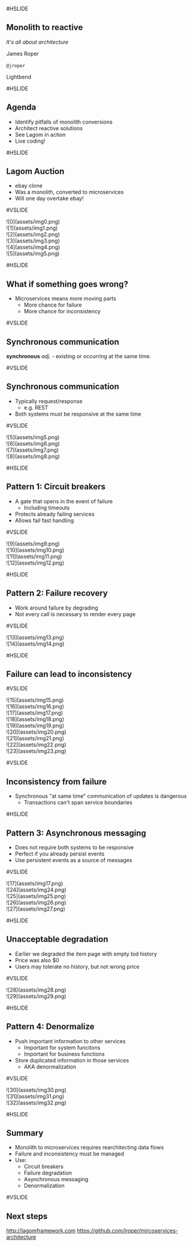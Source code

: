 #HSLIDE

## Monolith to reactive

*It's all about architecture*

James Roper

`@jroper`

Lightbend

#HSLIDE

## Agenda

- Identify pitfalls of monolith conversions     <!-- .element: class="fragment" -->
- Architect reactive solutions                  <!-- .element: class="fragment" -->
- See Lagom in action                           <!-- .element: class="fragment" -->
- Live coding!                                  <!-- .element: class="fragment" -->

#HSLIDE

## Lagom Auction

- ebay clone                                    <!-- .element: class="fragment" -->
- Was a monolith, converted to microservices    <!-- .element: class="fragment" -->
- Will one day overtake ebay!                   <!-- .element: class="fragment" -->

#VSLIDE

<div class="image-fragments">
    <div>
![0](assets/img0.png)
    </div>
    <div class="fragment">
![1](assets/img1.png)
    </div>
    <div class="fragment">
![2](assets/img2.png)
    </div>
    <div class="fragment">
![3](assets/img3.png)
    </div>
    <div class="fragment">
![4](assets/img4.png)
    </div>
    <div class="fragment">
![5](assets/img5.png)
    </div>
</div>

#HSLIDE

## What if something goes wrong?

- Microservices means more moving parts     <!-- .element: class="fragment" -->
    - More chance for failure               <!-- .element: class="fragment" -->
    - More chance for inconsistency         <!-- .element: class="fragment" -->

#VSLIDE

## Synchronous communication

**synchronous** *adj.* - existing or occurring at the same time. <!-- .element: class="fragment" -->

#VSLIDE

## Synchronous communication

- Typically request/response                        <!-- .element: class="fragment" -->
    - e.g. REST                                     <!-- .element: class="fragment" -->
- Both systems must be responsive at the same time  <!-- .element: class="fragment" -->

#VSLIDE

<div class="image-fragments">
    <div>
![5](assets/img5.png)
    </div>
    <div class="fragment">
![6](assets/img6.png)
    </div>
    <div class="fragment">
![7](assets/img7.png)
    </div>
    <div class="fragment">
![8](assets/img8.png)
    </div>
</div>

#HSLIDE

## Pattern 1: Circuit breakers

- A gate that opens in the event of failure     <!-- .element: class="fragment" -->
    - Including timeouts                        <!-- .element: class="fragment" -->
- Protects already failing services             <!-- .element: class="fragment" -->
- Allows fail fast handling                     <!-- .element: class="fragment" -->

#VSLIDE

<div class="image-fragments">
    <div>
![9](assets/img9.png)
    </div>
    <div class="fragment">
![10](assets/img10.png)
    </div>
    <div class="fragment">
![11](assets/img11.png)
    </div>
    <div class="fragment">
![12](assets/img12.png)
    </div>
</div>

#HSLIDE

## Pattern 2: Failure recovery

- Work around failure by degrading                  <!-- .element: class="fragment" -->
- Not every call is necessary to render every page  <!-- .element: class="fragment" -->

#VSLIDE

<div class="image-fragments">
    <div>
![13](assets/img13.png)
    </div>
    <div class="fragment">
![14](assets/img14.png)
    </div>
</div>

#HSLIDE

## Failure can lead to inconsistency

#VSLIDE

<div class="image-fragments">
    <div>
![15](assets/img15.png)
    </div>
    <div class="fragment">
![16](assets/img16.png)
    </div>
    <div class="fragment">
![17](assets/img17.png)
    </div>
    <div class="fragment">
![18](assets/img18.png)
    </div>
    <div class="fragment">
![19](assets/img19.png)
    </div>
    <div class="fragment">
![20](assets/img20.png)
    </div>
    <div class="fragment">
![21](assets/img21.png)
    </div>
    <div class="fragment">
![22](assets/img22.png)
    </div>
    <div class="fragment">
![23](assets/img23.png)
    </div>
</div>

#VSLIDE

## Inconsistency from failure

- Synchronous "at same time" communication of updates is dangerous  <!-- .element: class="fragment" -->
    - Transactions can't span service boundaries                    <!-- .element: class="fragment" -->

#HSLIDE

## Pattern 3: Asynchronous messaging

- Does not require both systems to be responsive    <!-- .element: class="fragment" -->
- Perfect if you already persist events             <!-- .element: class="fragment" -->
- Use persistent events as a source of messages     <!-- .element: class="fragment" -->

#VSLIDE

<div class="image-fragments">
    <div>
![17](assets/img17.png)
    </div>
    <div class="fragment">
![24](assets/img24.png)
    </div>
    <div class="fragment">
![25](assets/img25.png)
    </div>
    <div class="fragment">
![26](assets/img26.png)
    </div>
    <div class="fragment">
![27](assets/img27.png)
    </div>
</div>

#HSLIDE

## Unacceptable degradation

- Earlier we degraded the item page with empty bid history  <!-- .element: class="fragment" -->
- Price was also $0                                         <!-- .element: class="fragment" -->
- Users may tolerate no history, but not wrong price        <!-- .element: class="fragment" -->

#VSLIDE

<div class="image-fragments">
    <div>
![28](assets/img28.png)
    </div>
    <div class="fragment">
![29](assets/img29.png)
    </div>
</div>

#HSLIDE

## Pattern 4: Denormalize

- Push important information to other services      <!-- .element: class="fragment" -->
    - Important for system funcitons                <!-- .element: class="fragment" -->
    - Important for business functions              <!-- .element: class="fragment" -->
- Store duplicated information in those services    <!-- .element: class="fragment" -->
    - AKA denormalization                           <!-- .element: class="fragment" -->

#VSLIDE

<div class="image-fragments">
    <div>
![30](assets/img30.png)
    </div>
    <div class="fragment">
![31](assets/img31.png)
    </div>
    <div class="fragment">
![32](assets/img32.png)
    </div>
</div>

#HSLIDE

## Summary

- Monolith to microservices requires rearchitecting data flows  <!-- .element: class="fragment" -->
- Failure and inconsistency must be managed                     <!-- .element: class="fragment" -->
- Use:                                                          <!-- .element: class="fragment" -->
    - Circuit breakers                                          <!-- .element: class="fragment" -->
    - Failure degradation                                       <!-- .element: class="fragment" -->
    - Asynchronous messaging                                    <!-- .element: class="fragment" -->
    - Denormalization                                           <!-- .element: class="fragment" -->

#VSLIDE

## Next steps

http://lagomframework.com
https://github.com/jroper/mircoservices-architecture
